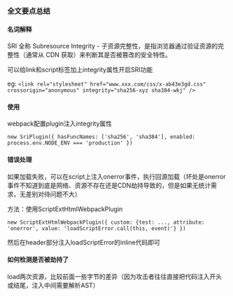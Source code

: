 
### 全文要点总结

#### 名词解释
SRI 全称 Subresource Integrity - 子资源完整性，是指浏览器通过验证资源的完整性（通常从 CDN 获取）来判断其是否被篡改的安全特性。

可以给link和script标签加上integrity属性开启SRI功能

eg: `<link rel="stylesheet" href="www.xxx.com/css/x-ab43e3gd.css" crossorigin="anonymous" integrity="sha256-xyz sha384-wkj" />`

#### 使用

webpack配置plugin注入integrity属性

`new SriPlugin({ hasFuncNames: ['sha256', 'sha384'], enabled: process.env.NODE_ENV === 'production' })`

#### 错误处理

如果加载失败，可以在script上注入onerror事件，执行回源加载（坏处是onerror事件不知道到底是网络、资源不存在还是CDN劫持导致的，但是如果无统计需求，无差别对待问题不大）

方法：使用ScriptExtHtmlWebpackPlugin

`new ScriptExtHtmlWebpackPlugin({ custom: {test: ..., attribute: 'onerror', value: 'loadScriptError.call(this, event)'} })`

然后在header部分注入loadScriptError的inline代码即可

#### 如何检测是否被劫持了

load两次资源，比较前面一些字节的差异（因为攻击者往往直接把代码注入开头或结尾，注入中间需要解析AST）
